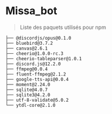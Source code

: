 # Missa_bot
> Liste des paquets utilisés pour npm
``` 
├── @discordjs/opus@0.1.0
├── bluebird@3.7.2
├── canvas@2.6.1
├── cheerio@1.0.0-rc.3
├── cheerio-tableparser@1.0.1
├── discord.js@12.2.0
├── ffmpeg@0.0.4
├── fluent-ffmpeg@2.1.2
├── google-tts-api@0.0.4
├── moment@2.24.0
├── sqlite@4.0.7
├── sqlite3@4.2.0
├── utf-8-validate@5.0.2
└── ytdl-core@2.1.0
  
```
